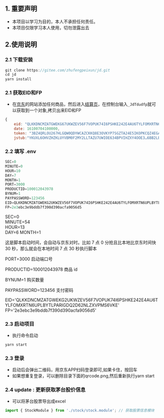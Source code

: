 ## 1. 重要声明
- 本项目以学习为目的，本人不承担任何责任。
- 本项目仅限学习本人使用，切勿泄露出去

## 2.使用说明
### 2.1 下载安装
```js
git clone https://gitee.com/zhufengpeixun/jd.git
cd jd
yarn install
```

### 2.1 获取EID和FP
- 在[京东](https://www.jd.com/)的网站添加任何商品，然后进入[结算页](https://trade.jd.com/shopping/order/getOrderInfo.action)，在控制台输入`_JdTdudfp`就可以获取到一个对象,拷贝出来EID和FP
```js
{
    eid: "QLKKDNCMZATGWEKG67UKWZEV56F7VOPUK74I6PSHKE242E4AU6TYLFOMXRTN6UPLBYTLPARIGDQ2D62NLZXVPMS6VKE", fp: "2e3ebc3e9bddb7f38990d390acfa9056d5", 
    date: 16100704100000, 
    token: "3BZ4QRLOU267HLGQW0QDYWCAZCKKQ8E3OVKYP7SGZTA24E5IKOPKCQZ4EGAWO6LKUDWQS53UKGKRMO26",
    jstub:"YKUXL6OHVZHZKLUYVBM0F2MY2LLTAZU7UWIOE634BPVIHZXY4OOE3…6BB2LBVGR4FXRBWT2ALBKGMIFGQDGQVIFNPJM66U3GWDGM5MI"}
```

### 2.2 填写 .env

```js
SEC=0
MINUTE=0
HOUR=10
DAY=7
MONTH=1
PORT=3000
PRODUCTID=100012043978
BYNUM=1
PAYPASSWORD=123456
EID=QLKKDNCMZATGWEKG2UKWZEV56F7VOPUK74I6PSHKE242E4AU6TYLFOMXRTN6UPLBYTLPARIGDQ2D62NLZXVPMS6VKE
FP=2e3ebc3e9bddb7f390d390acfa9056d5
```

SEC=0  
MINUTE=54  
HOUR=13  
DAY=6
MONTH=1

这是脚本启动时间，会自动与京东对时。比如 7 点 0 分抢且比本地比京东时间快 30 秒，那么就会在本地时间 7 点 30 秒执行脚本

PORT=3000
启动端口号

PRODUCTID=100012043978
商品 id

BYNUM=1
购买数量

PAYPASSWORD=123456
支付密码

EID='QLKKDNCMZATGWEKG2UKWZEV56F7VOPUK74I6PSHKE242E4AU6TYLFOMXRTN6UPLBYTLPARIGDQ2D62NLZXVPMS6VKE'
FP='2e3ebc3e9bddb7f390d390acfa9056d5'

### 2.3 启动项目
- 执行命令启动

```js
yarn start
```

### 2.3 登录
- 启动后会弹出二维码，用京东APP扫码登录即可,如果卡住，按回车
- 如果想重复登录，可以删除目录下面的qrcode.png,然后重新执行yarn start


### 2.4 update : 更新获取茅台股价信息
- 可以将茅台股票导出成excel
```js
import { StockModule } from './stock/stock.module'; // 获取股票信息模块
```

